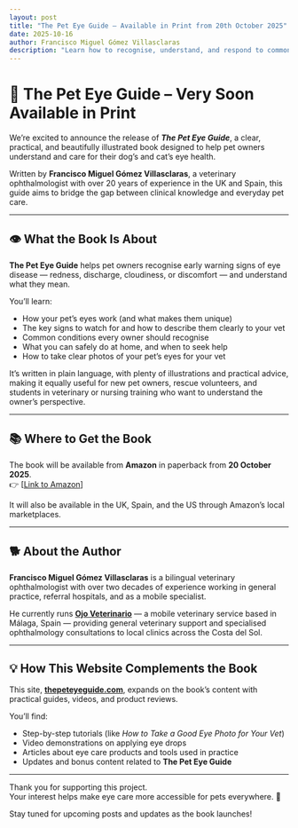```yaml
---
layout: post
title: "The Pet Eye Guide – Available in Print from 20th October 2025"
date: 2025-10-16
author: Francisco Miguel Gómez Villasclaras
description: "Learn how to recognise, understand, and respond to common eye problems in dogs and cats with this clear, practical guide for pet owners."
---
```


# 🐾 The Pet Eye Guide – Very Soon Available in Print

We’re excited to announce the release of **_The Pet Eye Guide_**, a clear, practical, and beautifully illustrated book designed to help pet owners understand and care for their dog’s and cat’s eye health.  

Written by **Francisco Miguel Gómez Villasclaras**, a veterinary ophthalmologist with over 20 years of experience in the UK and Spain, this guide aims to bridge the gap between clinical knowledge and everyday pet care.  

---

## 👁️ What the Book Is About

**The Pet Eye Guide** helps pet owners recognise early warning signs of eye disease — redness, discharge, cloudiness, or discomfort — and understand what they mean.  

You’ll learn:
- How your pet’s eyes work (and what makes them unique)  
- The key signs to watch for and how to describe them clearly to your vet  
- Common conditions every owner should recognise  
- What you can safely do at home, and when to seek help  
- How to take clear photos of your pet’s eyes for your vet  

It’s written in plain language, with plenty of illustrations and practical advice, making it equally useful for new pet owners, rescue volunteers, and students in veterinary or nursing training who want to understand the owner’s perspective.

---

## 📚 Where to Get the Book

The book will be available from **Amazon** in paperback from **20 October 2025**.  
👉 [[Link to Amazon](https://amzn.eu/d/0DXU6bh)]

It will also be available in the UK, Spain, and the US through Amazon’s local marketplaces.

---

## 🐕 About the Author

**Francisco Miguel Gómez Villasclaras** is a bilingual veterinary ophthalmologist with over two decades of experience working in general practice, referral hospitals, and as a mobile specialist.  

He currently runs **[Ojo Veterinario](https://ojoveterinario.es)** — a mobile veterinary service based in Málaga, Spain — providing general veterinary support and specialised ophthalmology consultations to local clinics across the Costa del Sol.

---

## 💡 How This Website Complements the Book

This site, **[thepeteyeguide.com](https://thepeteyeguide.com)**, expands on the book’s content with practical guides, videos, and product reviews.  

You’ll find:
- Step-by-step tutorials (like *How to Take a Good Eye Photo for Your Vet*)  
- Video demonstrations on applying eye drops  
- Articles about eye care products and tools used in practice  
- Updates and bonus content related to **The Pet Eye Guide**

---

Thank you for supporting this project.  
Your interest helps make eye care more accessible for pets everywhere. 🐾  

Stay tuned for upcoming posts and updates as the book launches!
